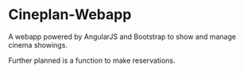 # Cineplan-Webapp
A webapp powered by AngularJS and Bootstrap to show and manage cinema showings.

Further planned is a function to make reservations.
